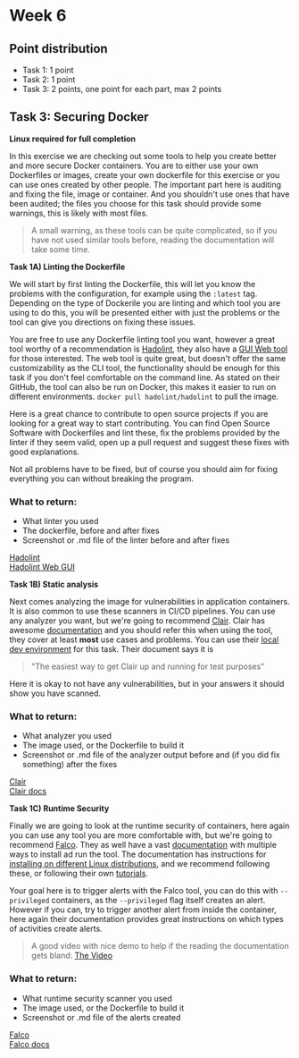 # **Week 6**

## Point distribution

- Task 1: 1 point
- Task 2: 1 point
- Task 3: 2 points, one point for each part, max 2 points

## **Task 3**: Securing Docker

**Linux required for full completion**

In this exercise we are checking out some tools to help you create better and more secure Docker containers. You are to either use your own Dockerfiles or images, create your own dockerfile for this exercise or you can use ones created by other people. The important part here is auditing and fixing the file, image or container. And you shouldn't use ones that have been audited; the files you choose for this task should provide some warnings, this is likely with most files.

> A small warning, as these tools can be quite complicated, so if you have not used similar tools before, reading the documentation will take some time.

**Task 1A) Linting the Dockerfile**

We will start by first linting the Dockerfile, this will let you know the problems with the configuration, for example using the ```:latest``` tag. Depending on the type of Dockerile you are linting and which tool you are using to do this, you will be presented either with just the problems or the tool can give you directions on fixing these issues. 

You are free to use any Dockerfile linting tool you want, however a great tool worthy of a recommendation is [Hadolint](https://github.com/hadolint/hadolint), they also have a [GUI Web tool](https://hadolint.github.io/hadolint/) for those interested. The web tool is quite great, but doesn't offer the same customizability as the CLI tool, the functionality should be enough for this task if you don't feel comfortable on the command line. As stated on their GitHub, the tool can also be run on Docker, this makes it easier to run on different environments. ```docker pull hadolint/hadolint``` to pull the image. 

Here is a great chance to contribute to open source projects if you are looking for a great way to start contributing. You can find Open Source Software with Dockerfiles and lint these, fix the problems provided by the linter if they seem valid, open up a pull request and suggest these fixes with good explanations. 

Not all problems have to be fixed, but of course you should aim for fixing everything you can without breaking the program.

### What to return:
- What linter you used
- The dockerfile, before and after fixes
- Screenshot or .md file of the linter before and after fixes

[Hadolint](https://github.com/hadolint/hadolint)  
[Hadolint Web GUI](https://hadolint.github.io/hadolint/) 

**Task 1B) Static analysis**

Next comes analyzing the image for vulnerabilities in application containers. It is also common to use these scanners in CI/CD pipelines. You can use any analyzer you want, but we're going to recommend [Clair](https://github.com/quay/clair). Clair has awesome [documentation](https://quay.github.io/clair/) and you should refer this when using the tool, they cover at least **most** use cases and problems. You can use their [local dev environment](https://quay.github.io/clair/howto/testing.html) for this task. Their document says it is 
> "The easiest way to get Clair up and running for test purposes"

Here it is okay to not have any vulnerabilities, but in your answers it should show you have scanned.

### What to return:
- What analyzer you used
- The image used, or the Dockerfile to build it
- Screenshot or .md file of the analyzer output before and (if you did fix something) after the fixes

[Clair](https://github.com/quay/clair)  
[Clair docs](https://quay.github.io/clair/)

**Task 1C) Runtime Security**

Finally we are going to look at the runtime security of containers, here again you can use any tool you are more comfortable with, but we're going to recommend [Falco](https://github.com/falcosecurity/falco). They as well have a vast [documentation](https://falco.org/docs/) with multiple ways to install ad run the tool. The documentation has instructions for [installing on different Linux distributions](https://falco.org/docs/getting-started/source/), and we recommend following these, or following their own [tutorials](https://falco.org/docs/tutorials/).

Your goal here is to trigger alerts with the Falco tool, you can do this with ```--privileged``` containers, as the ```--privileged``` flag itself creates an alert. However if you can, try to trigger another alert from inside the container, here again their documentation provides great instructions on which types of activities create alerts.

> A good video with nice demo to help if the reading the documentation gets bland: [The Video](https://www.youtube.com/watch?v=rBqBrYESryY&ab_channel=CNCF%5BCloudNativeComputingFoundation%5D)

### What to return:
- What runtime security scanner you used
- The image used, or the Dockerfile to build it
- Screenshot or .md file of the alerts created

[Falco](https://github.com/falcosecurity/falco)  
[Falco docs](https://falco.org/docs/)
